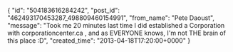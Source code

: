  {
   "id": "504183616284242",
   "post_id": "462493170453287_498809460154991",
   "from_name": "Pete Daoust",
   "message": "Took me 20 minutes last time I did established a Corporation with corporationcenter.ca , and as EVERYONE knows, I'm not THE brain of this place :D",
   "created_time": "2013-04-18T17:20:00+0000"
 }
